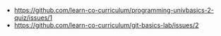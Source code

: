 * https://github.com/learn-co-curriculum/programming-univbasics-2-quiz/issues/1
* https://github.com/learn-co-curriculum/git-basics-lab/issues/2
